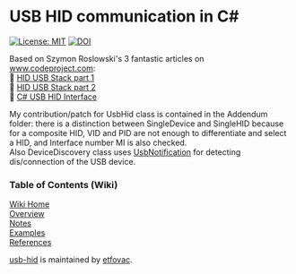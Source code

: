 # USB HID communication in C#
[![License: MIT](https://img.shields.io/badge/License-MIT-blue.svg)](https://github.com/etfovac/hid/blob/main/LICENSE) [![DOI](https://zenodo.org/badge/332246012.svg)](https://zenodo.org/badge/latestdoi/332246012)

Based on Szymon Roslowski's 3 fantastic articles on www.codeproject.com:  
📎 [HID USB Stack part 1](https://www.codeproject.com/Articles/830856/Microchip-PIC-F-USB-Stack)  
📎 [HID USB Stack part 2](https://www.codeproject.com/Articles/832135/Microchip-PIC-F-USB-Stack-Part)  
📎 [C# USB HID Interface](https://www.codeproject.com/Tips/530836/Csharp-USB-HID-Interface)

My contribution/patch for UsbHid class is contained in the Addendum folder: there is a distinction between SingleDevice and SingleHID because for a composite HID, VID and PID are not enough to differentiate and select a HID, and Interface number MI is also checked.  
Also DeviceDiscovery class uses [UsbNotification](https://stackoverflow.com/questions/16245706/check-for-device-change-add-remove-events) for detecting dis/connection of the USB device.  

### Table of Contents (Wiki)
[Wiki Home](https://github.com/etfovac/usb-hid/wiki)  
[Overview](https://github.com/etfovac/usb-hid/wiki/Overview)  
[Notes](https://github.com/etfovac/usb-hid/wiki/Notes)  
[Examples](https://github.com/etfovac/usb-hid/wiki/Examples)  
[References](https://github.com/etfovac/usb-hid/wiki/References) 


[usb-hid](https://github.com/etfovac/usb-hid) is maintained by [etfovac](https://github.com/etfovac).
